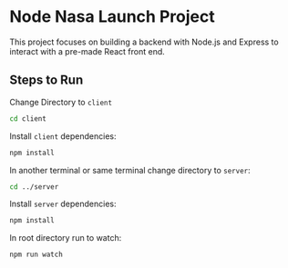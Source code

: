 # Node Nasa Launch Project

This project focuses on building a backend with Node.js and Express to interact with a pre-made React front end.

## Steps to Run

Change Directory to `client`

```bash
cd client
```

Install `client` dependencies:

```bash
npm install
```

In another terminal or same terminal change directory to `server`:

```bash
cd ../server
```

Install `server` dependencies:

```bash
npm install
```

In root directory run to watch:

```bash
npm run watch
```
